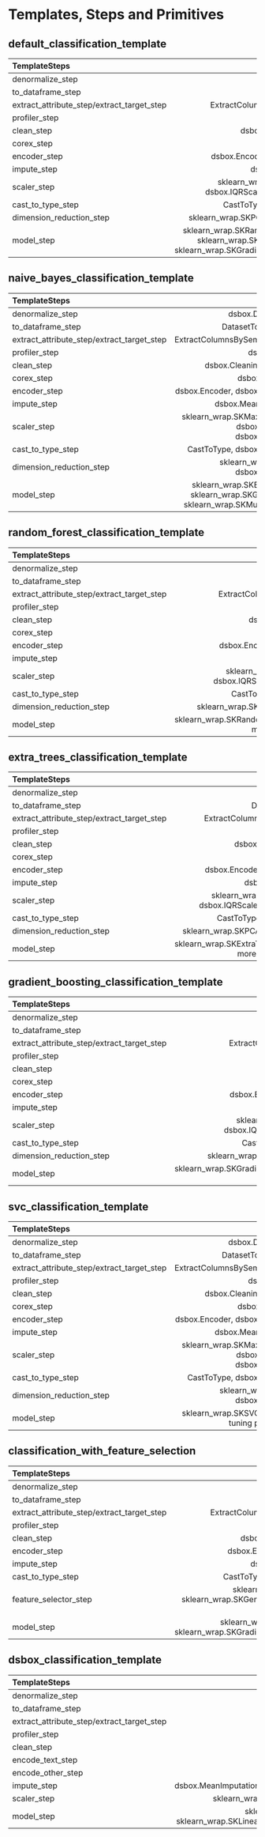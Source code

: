 # Templates, Steps and Primitives

## **default_classification_template**

| TemplateSteps                              |                                                                                                                Primitives |
|:--------------------------------------------|--------------------------------------------------------------------------------------------------------------------------:|
| denormalize_step                           |                                                                                                         dsbox.Denormalize |
| to_dataframe_step                          |                                                                                                        DatasetToDataFrame |
| extract_attribute_step/extract_target_step |                                                                                             ExtractColumnsBySemanticTypes |
| profiler_step                              |                                                                                                            dsbox.Profiler |
| clean_step                                 |                                                                                                  dsbox.CleaningFeaturizer |
| corex_step                                 |                                                                                                           dsbox.CorexText |
| encoder_step                               |                                                                                            dsbox.Encoder, dsbox.DoNothing |
| impute_step                                |                                                                                                      dsbox.MeanImputation |
| scaler_step                                |                                                             sklearn_wrap.SKMaxAbsScaler, dsbox.IQRScaler, dsbox.DoNothing |
| cast_to_type_step                          |                                                                                               CastToType, dsbox.DoNothing |
| dimension_reduction_step                   |                                                                                       sklearn_wrap.SKPCA, dsbox.DoNothing |
| model_step                                 | sklearn_wrap.SKRandomForestClassifier,   sklearn_wrap.SKExtraTreesClassifier,   sklearn_wrap.SKGradientBoostingClassifier |


## **naive_bayes_classification_template**

| TemplateSteps                              |                                                                            Primitives |
|:--------------------------------------------|--------------------------------------------------------------------------------------:|
| denormalize_step                           |                                                                     dsbox.Denormalize |
| to_dataframe_step                          |                                                                    DatasetToDataFrame |
| extract_attribute_step/extract_target_step |                                                         ExtractColumnsBySemanticTypes |
| profiler_step                              |                                                                        dsbox.Profiler |
| clean_step                                 |                                                              dsbox.CleaningFeaturizer |
| corex_step                                 |                                                                       dsbox.CorexText |
| encoder_step                               |                                                        dsbox.Encoder, dsbox.DoNothing |
| impute_step                                |                                                                  dsbox.MeanImputation |
| scaler_step                                |                         sklearn_wrap.SKMaxAbsScaler, dsbox.IQRScaler, dsbox.DoNothing |
| cast_to_type_step                          |                                                           CastToType, dsbox.DoNothing |
| dimension_reduction_step                   |                                                   sklearn_wrap.SKPCA, dsbox.DoNothing |
| model_step                                 | sklearn_wrap.SKBernoulliNB, sklearn_wrap.SKGaussianNB,   sklearn_wrap.SKMultinomialNB |


## **random_forest_classification_template**

| TemplateSteps                              |                                                                            Primitives |
|:--------------------------------------------|--------------------------------------------------------------------------------------:|
| denormalize_step                           |                                                                     dsbox.Denormalize |
| to_dataframe_step                          |                                                                    DatasetToDataFrame |
| extract_attribute_step/extract_target_step |                                                         ExtractColumnsBySemanticTypes |
| profiler_step                              |                                                                        dsbox.Profiler |
| clean_step                                 |                                                              dsbox.CleaningFeaturizer |
| corex_step                                 |                                                                       dsbox.CorexText |
| encoder_step                               |                                                        dsbox.Encoder, dsbox.DoNothing |
| impute_step                                |                                                                  dsbox.MeanImputation |
| scaler_step                                |                         sklearn_wrap.SKMaxAbsScaler, dsbox.IQRScaler, dsbox.DoNothing |
| cast_to_type_step                          |                                                           CastToType, dsbox.DoNothing |
| dimension_reduction_step                   |                                                   sklearn_wrap.SKPCA, dsbox.DoNothing |
| model_step                                 | sklearn_wrap.SKRandomForestClassifier(with more tuning parameters)|


## **extra_trees_classification_template**

| TemplateSteps                              |                                                                            Primitives |
|:--------------------------------------------|--------------------------------------------------------------------------------------:|
| denormalize_step                           |                                                                     dsbox.Denormalize |
| to_dataframe_step                          |                                                                    DatasetToDataFrame |
| extract_attribute_step/extract_target_step |                                                         ExtractColumnsBySemanticTypes |
| profiler_step                              |                                                                        dsbox.Profiler |
| clean_step                                 |                                                              dsbox.CleaningFeaturizer |
| corex_step                                 |                                                                       dsbox.CorexText |
| encoder_step                               |                                                        dsbox.Encoder, dsbox.DoNothing |
| impute_step                                |                                                                  dsbox.MeanImputation |
| scaler_step                                |                         sklearn_wrap.SKMaxAbsScaler, dsbox.IQRScaler, dsbox.DoNothing |
| cast_to_type_step                          |                                                           CastToType, dsbox.DoNothing |
| dimension_reduction_step                   |                                                   sklearn_wrap.SKPCA, dsbox.DoNothing |
| model_step                                 | sklearn_wrap.SKExtraTreesClassifier(with more tuning parameters)|


## **gradient_boosting_classification_template**

| TemplateSteps                              |                                                                            Primitives |
|:--------------------------------------------|--------------------------------------------------------------------------------------:|
| denormalize_step                           |                                                                     dsbox.Denormalize |
| to_dataframe_step                          |                                                                    DatasetToDataFrame |
| extract_attribute_step/extract_target_step |                                                         ExtractColumnsBySemanticTypes |
| profiler_step                              |                                                                        dsbox.Profiler |
| clean_step                                 |                                                              dsbox.CleaningFeaturizer |
| corex_step                                 |                                                                       dsbox.CorexText |
| encoder_step                               |                                                        dsbox.Encoder, dsbox.DoNothing |
| impute_step                                |                                                                  dsbox.MeanImputation |
| scaler_step                                |                         sklearn_wrap.SKMaxAbsScaler, dsbox.IQRScaler, dsbox.DoNothing |
| cast_to_type_step                          |                                                           CastToType, dsbox.DoNothing |
| dimension_reduction_step                   |                                                   sklearn_wrap.SKPCA, dsbox.DoNothing |
| model_step                                 | sklearn_wrap.SKGradientBoostingClassifier(with more tuning parameters)|


## **svc_classification_template**

| TemplateSteps                              |                                                                            Primitives |
|:--------------------------------------------|--------------------------------------------------------------------------------------:|
| denormalize_step                           |                                                                     dsbox.Denormalize |
| to_dataframe_step                          |                                                                    DatasetToDataFrame |
| extract_attribute_step/extract_target_step |                                                         ExtractColumnsBySemanticTypes |
| profiler_step                              |                                                                        dsbox.Profiler |
| clean_step                                 |                                                              dsbox.CleaningFeaturizer |
| corex_step                                 |                                                                       dsbox.CorexText |
| encoder_step                               |                                                        dsbox.Encoder, dsbox.DoNothing |
| impute_step                                |                                                                  dsbox.MeanImputation |
| scaler_step                                |                         sklearn_wrap.SKMaxAbsScaler, dsbox.IQRScaler, dsbox.DoNothing |
| cast_to_type_step                          |                                                           CastToType, dsbox.DoNothing |
| dimension_reduction_step                   |                                                   sklearn_wrap.SKPCA, dsbox.DoNothing |
| model_step                                 | sklearn_wrap.SKSVC(with more tuning parameters)|


## **classification_with_feature_selection**


| TemplateSteps                              |                                                                          Primitives |
|:--------------------------------------------|------------------------------------------------------------------------------------:|
| denormalize_step                           |                                                                   dsbox.Denormalize |
| to_dataframe_step                          |                                                                  DatasetToDataFrame |
| extract_attribute_step/extract_target_step |                                                       ExtractColumnsBySemanticTypes |
| profiler_step                              |                                                                      dsbox.Profiler |
| clean_step                                 |                                                            dsbox.CleaningFeaturizer |
| encoder_step                               |                                                         dsbox.Encoder, dsbox.Labler |
| impute_step                                |                                                                dsbox.MeanImputation |
| cast_to_type_step                          |                                                         CastToType, dsbox.DoNothing |
| feature_selector_step                      | sklearn_wrap.SKSelectFwe,   sklearn_wrap.SKGenericUnivariateSelect, dsbox.DoNothing |
| model_step                                 |           sklearn_wrap.SKSGDClassifier,   sklearn_wrap.SKGradientBoostingClassifier |


## **dsbox_classification_template**

| TemplateSteps                              |                                                                                      Primitives |
|:--------------------------------------------|------------------------------------------------------------------------------------------------:|
| denormalize_step                           |                                                                               dsbox.Denormalize |
| to_dataframe_step                          |                                                                              DatasetToDataFrame |
| extract_attribute_step/extract_target_step |                                                                   ExtractColumnsBySemanticTypes |
| profiler_step                              |                                                                                  dsbox.Profiler |
| clean_step                                 |                                                                        dsbox.CleaningFeaturizer |
| encode_text_step                           |                                                               dsbox.CorexText, dsbox .DoNothing |
| encode_other_step                          |                                                                   dsbox.Encoder,   dsbox.Labler |
| impute_step                                |                                        dsbox.MeanImputation,dsbox.IterativeRegressionImputation |
| scaler_step                                |                                                  sklearn_wrap.SKMaxAbsScaler,   dsbox.DoNothing |
| model_step                                 | sklearn_wrap.SKRandomForestClassifier, sklearn_wrap.SKLinearSVC,   sklearn_wrap.SKMultinomialNB |
